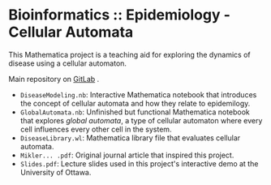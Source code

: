 Bioinformatics :: Epidemiology - Cellular Automata
==================================================
This Mathematica project is a teaching aid for exploring the dynamics of disease using a cellular automaton.

Main repository on [GitLab](https://gitlab.com/arthanzel/bioinformatics)
.
- `DiseaseModeling.nb`: Interactive Mathematica notebook that introduces the concept of cellular automata and how they relate to epidemilogy.
- `GlobalAutomata.nb`: Unfinished but functional Mathematica notebook that explores *global automata*, a type of cellular automaton where every cell influences every other cell in the system.
- `DiseaseLibrary.wl`: Mathematica library file that evaluates cellular automata.
- `Mikler... .pdf`: Original journal article that inspired this project.
- `Slides.pdf`: Lecture slides used in this project's interactive demo at the University of Ottawa.
